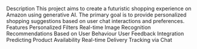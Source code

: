 Description
This project aims to create a futuristic shopping experience on Amazon using generative AI. The primary goal is to provide personalized shopping suggestions based on user chat interactions and preferences.
Features
Personalized Filters
Real-time Image Recognition
Recommendations Based on User Behaviour
User Feedback Integration
Predicting Product Availability
Real-time Delivery Tracking via Chat
